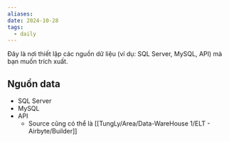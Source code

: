 ```yaml
---
aliases: 
date: 2024-10-28
tags:
  - daily
---
```

Đây là nơi thiết lập các nguồn dữ liệu (ví dụ: SQL Server, MySQL, API) mà bạn muốn trích xuất.
##  Nguồn data
- SQL Server
- MySQL
- API
	- Source cũng có thể là [[TungLy/Area/Data-WareHouse 1/ELT - Airbyte/Builder]]